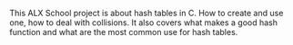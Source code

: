 This ALX School project is about hash tables in C. How to create and use one, how to deal with collisions. It also covers what makes a good hash function and what are the most common use for hash tables.
